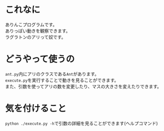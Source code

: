 # これなに
ありんこプログラムです。  
ありっぽい動きを観察できます。  
ラグラトンのアリって奴です。  
# どうやって使うの
`ant.py`内にアリのクラスである`Ant`があります。  
`execute.py`を実行することで動きを見ることができます。  
また、引数を使ってアリの数を変更したり、マスの大きさを変えたりできます。
# 気を付けること
`python ./execute.py -h`で引数の詳細を見ることができます(ヘルプコマンド)  